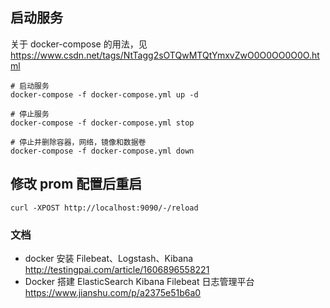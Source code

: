## 启动服务
关于 docker-compose 的用法，见 https://www.csdn.net/tags/NtTagg2sOTQwMTQtYmxvZwO0O0OO0O0O.html

```shell
# 启动服务
docker-compose -f docker-compose.yml up -d

# 停止服务
docker-compose -f docker-compose.yml stop

# 停止并删除容器，网络，镜像和数据卷
docker-compose -f docker-compose.yml down
```

## 修改 prom 配置后重启
```shell
curl -XPOST http://localhost:9090/-/reload
```

### 文档

- docker 安装 Filebeat、Logstash、Kibana http://testingpai.com/article/1606896558221
- Docker 搭建 ElasticSearch Kibana Filebeat 日志管理平台 https://www.jianshu.com/p/a2375e51b6a0